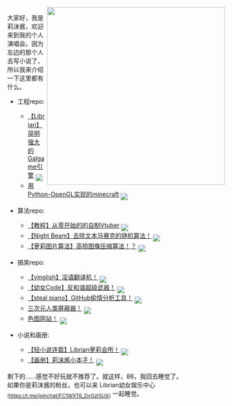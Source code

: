 

<img align='right' src='https://cdn.jsdelivr.net/gh/RimoChan/rimochan-cookbook/外/0.webp' width='412px'>

大家好，我是莉沫酱，欢迎来到我的个人演唱会。因为左边的那个人去写小说了，所以我来介绍一下这里都有什么。

+ 工程repo: 
    - [【Librian】简明强大的Galgame引擎](https://github.com/RimoChan/Librian)
    <a href='https://github.com/RimoChan/Librian'><img align='middle' src='https://unv-shield.librian.net/api/unv_shield?code=1&repo=RimoChan/Librian'></img></a>
    [![]()]()
    - [用Python-OpenGL实现的minecraft](https://github.com/RimoChan/minecraft)
    <a href='https://github.com/RimoChan/minecraft'><img align='middle' src='https://unv-shield.librian.net/api/unv_shield?code=1&repo=RimoChan/minecraft'></img></a>
    [![]()]()

+ 算法repo: 
    - [【教程】从零开始的的自制Vtuber](https://github.com/RimoChan/Vtuber_Tutorial)
    <a href='https://github.com/RimoChan/Vtuber_Tutorial'><img align='middle' src='https://unv-shield.librian.net/api/unv_shield?code=1&repo=RimoChan/Vtuber_Tutorial'></img></a>
    [![]()]()
    - [【Night Beam】去除文本马赛克的随机算法！](https://github.com/RimoChan/Night-Beam)
    <a href='https://github.com/RimoChan/Night-Beam'><img align='middle' src='https://unv-shield.librian.net/api/unv_shield?code=1&repo=RimoChan/Night-Beam'></img></a>
    [![]()]()
    - [【萝莉图片算法】高损图像压缩算法！？](https://github.com/RimoChan/loliimg)
    <a href='https://github.com/RimoChan/loliimg'><img align='middle' src='https://unv-shield.librian.net/api/unv_shield?code=1&repo=RimoChan/loliimg'></img></a>
    [![]()]()

+ 搞笑repo: 
    - [【yinglish】淫语翻译机！](https://github.com/RimoChan/yinglish)
    <a href='https://github.com/RimoChan/yinglish'><img align='middle' src='https://unv-shield.librian.net/api/unv_shield?code=1&repo=RimoChan/yinglish'></img></a>
    [![]()]()
    - [【幼女Code】反和谐超级武器！](https://github.com/RimoChan/unvcode)
    <a href='https://github.com/RimoChan/unvcode'><img align='middle' src='https://unv-shield.librian.net/api/unv_shield?code=1&repo=RimoChan/unvcode'></img></a>
    [![]()]()
    - [【steal piano】GitHub偷情分析工具！](https://github.com/RimoChan/steal_piano)
    <a href='https://github.com/RimoChan/steal_piano'><img align='middle' src='https://unv-shield.librian.net/api/unv_shield?code=1&repo=RimoChan/steal_piano'></img></a>
    [![]()]()
    - [三次元人类屏蔽器！](https://github.com/RimoChan/kill3d)
    <a href='https://github.com/RimoChan/kill3d'><img align='middle' src='https://unv-shield.librian.net/api/unv_shield?code=1&repo=RimoChan/kill3d'></img></a>
    [![]()]()
    - [色图网站！](https://github.com/RimoChan/color_site)
    <a href='https://github.com/RimoChan/color_site'><img align='middle' src='https://unv-shield.librian.net/api/unv_shield?code=1&repo=RimoChan/color_site'></img></a>
    [![]()]()
    
+ 小说和画册:
    - [【轻小说连载】Librian萝莉会所！](https://github.com/RimoChan/librian-can)
    <a href='https://github.com/RimoChan/librian-can'><img align='middle' src='https://unv-shield.librian.net/api/unv_shield?code=1&repo=RimoChan/librian-can'></img></a>
    [![]()]()
    - [【画册】莉沫酱小本子！](https://github.com/RimoChan/rimochan-cookbook)
    <a href='https://github.com/RimoChan/rimochan-cookbook'><img align='middle' src='https://unv-shield.librian.net/api/unv_shield?code=1&repo=RimoChan/rimochan-cookbook'></img></a>
    [![]()]()

剩下的……感觉不好玩就不推荐了。就这样，88，我回去睡觉了。  
如果你是莉沫酱的粉丝，也可以来 Librian幼女娱乐中心<sub>(<https://t.me/joinchat/FC1WXT6_DvGzISUX>)</sub> 一起睡觉。